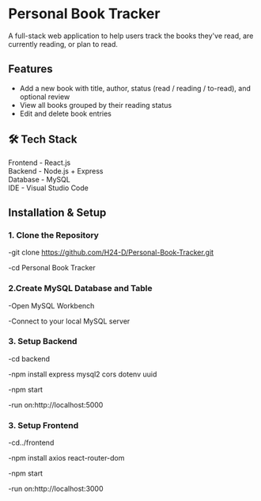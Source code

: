 # Personal Book Tracker

A full-stack web application to help users track the books they've read, are currently reading, or plan to read.

## Features

- Add a new book with title, author, status (read / reading / to-read), and optional review
- View all books grouped by their reading status
- Edit and delete book entries

## 🛠 Tech Stack

 Frontend  -  React.js           
 Backend   - Node.js + Express  
 Database  -  MySQL                     
 IDE       - Visual Studio Code 

##  Installation & Setup

### 1. Clone the Repository

-git clone https://github.com/H24-D/Personal-Book-Tracker.git

-cd Personal Book Tracker

### 2.Create MySQL Database and Table

-Open MySQL Workbench

 -Connect to your local MySQL server

### 3. Setup Backend

-cd backend

-npm install express mysql2 cors dotenv uuid

-npm start

-run on:http://localhost:5000

### 3. Setup Frontend

-cd../frontend

-npm install axios react-router-dom

-npm start

-run on:http://localhost:3000



